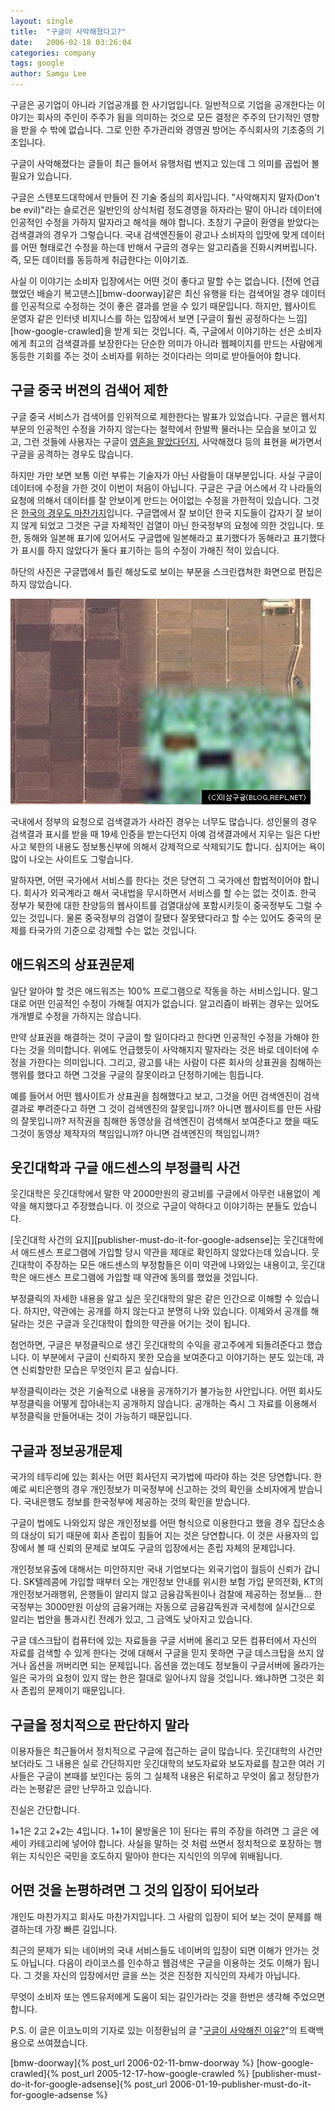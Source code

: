 ```yaml
---
layout: single
title:  "구글이 사악해졌다고?"
date:   2006-02-18 03:26:04
categories: company
tags: google
author: Samgu Lee
---
```

구글은 공기업이 아니라 기업공개를 한 사기업입니다. 일반적으로 기업을 공개한다는 이야기는 회사의 주인이 주주가 됨을 의미하는 것으로 모든 결정은 주주의 단기적인 영향을 받을 수 밖에 없습니다. 그로 인한 주가관리와 경영권 방어는 주식회사의 기초중의 기초입니다.

구글이 사악해졌다는 글들이 최근 들어서 유행처럼 번지고 있는데 그 의미를 곱씹어 볼 필요가 있습니다.

구글은 스텐포드대학에서 만들어 진 기술 중심의 회사입니다. "사악해지지 말자(Don't be evil)"라는 슬로건은 일반인의 상식처럼 정도경영을 하자라는 말이 아니라 데이터에 인공적인 수정을 가하지 말자라고 해석을 해야 합니다. 초창기 구글이 환영을 받았다는 검색결과의 경우가 그렇습니다. 국내 검색엔진들이 광고나 소비자의 입맛에 맞게 데이터를 어떤 형태로건 수정을 하는데 반해서 구글의 경우는 알고리즘을 진화시켜버립니다. 즉, 모든 데이터를 동등하게 취급한다는 이야기죠.

사실 이 이야기는 소비자 입장에서는 어떤 것이 좋다고 말할 수는 없습니다. [전에 언급했었던 배슬기 복고댄스][bmw-doorway]같은 최신 유행을 타는 검색어일 경우 데이터를 인공적으로 수정하는 것이 좋은 결과를 얻을 수 있기 때문입니다. 하지만, 웹사이트 운영자 같은 인터넷 비지니스를 하는 입장에서 보면 [구글이 훨씬 공정하다는 느낌][how-google-crawled]을 받게 되는 것입니다. 즉, 구글에서 이야기하는 선은 소비자에게 최고의 검색결과를 보장한다는 단순한 의미가 아니라 웹페이지를 만드는 사람에게 동등한 기회를 주는 것이 소비자를 위하는 것이다라는 의미로 받아들어야 합니다.

## 구글 중국 버젼의 검색어 제한

구글 중국 서비스가 검색어를 인위적으로 제한한다는 발표가 있었습니다. 구글은 웹서치부문의 인공적인 수정을 가하지 않는다는 철학에서 한발짝 물러나는 모습을 보이고 있고, 그런 것들에 사용자는 구글이 [영혼을 팔았다던지](http://www.likejazz.com/29836.html), 사악해졌다 등의 표현을 써가면서 구글을 공격하는 경우도 많습니다.

하지만 가만 보면 보통 이런 부류는 기술자가 아닌 사람들이 대부분입니다. 사실 구글이 데이터에 수정을 가한 것이 이번이 처음이 아닙니다. 구글은 구글 어스에서 각 나라들의 요청에 의해서 데이터를 잘 안보이게 만드는 어이없는 수정을 가한적이 있습니다. 그것은 [한국의 경우도 마찬가지](http://southstep.egloos.com/1160655)입니다. 구글맵에서 잘 보이던 한국 지도들이 갑자기 잘 보이지 않게 되었고 그것은 구글 자체적인 검열이 아닌 한국정부의 요청에 의한 것입니다. 또한, 동해와 일본해 표기에 있어서도 구글맵에 일본해라고 표기했다가 동해라고 표기했다가 표시를 하지 않았다가 둘다 표기하는 등의 수정이 가해진 적이 있습니다.

하단의 사진은 구글맵에서 틀린 해상도로 보이는 부문을 스크린캡쳐한 화면으로 편집은 하지 않았습니다.

![구글의 한국지도 검열](/assets/google_koreamap_consor.jpg)

국내에서 정부의 요청으로 검색결과가 사라진 경우는 너무도 많습니다. 성인물의 경우 검색결과 표시를 받을 때 19세 인증을 받는다던지 아예 검색결과에서 지우는 일은 다반사고 북한의 내용도 정보통신부에 의해서 강제적으로 삭제되기도 합니다. 심지어는 욕이 많이 나오는 사이트도 그렇습니다.

말하자면, 어떤 국가에서 서비스를 한다는 것은 당연히 그 국가에선 합법적이어야 합니다. 회사가 외국계라고 해서 국내법을 무시하면서 서비스를 할 수는 없는 것이죠. 한국 정부가 북한에 대한 찬양등의 웹사이트를 검열대상에 포함시키듯이 중국정부도 그럴 수 있는 것입니다. 물론 중국정부의 검열이 잘됐다 잘못됐다라고 할 수는 있어도 중국의 문제를 타국가의 기준으로 강제할 수는 없는 것입니다.

## 애드워즈의 상표권문제

일단 알아야 할 것은 애드워즈는 100% 프로그램으로 작동을 하는 서비스입니다. 말그대로 어떤 인공적인 수정이 가해질 여지가 없습니다. 알고리즘이 바뀌는 경우는 있어도 개개별로 수정을 가하지는 않습니다.

만약 상표권을 해결하는 것이 구글이 할 일이다라고 한다면 인공적인 수정을 가해야 한다는 것을 의미합니다. 위에도 언급했듯이 사악해지지 말자라는 것은 바로 데이터에 수정을 가한다는 의미입니다. 그리고, 광고를 내는 사람이 다른 회사의 상표권을 침해하는 행위를 했다고 하면 그것을 구글의 잘못이라고 단정하기에는 힘듭니다.

예를 들어서 어떤 웹사이트가 상표권을 침해했다고 보고, 그것을 어떤 검색엔진이 검색결과로 뿌려준다고 하면 그 것이 검색엔진의 잘못입니까? 아니면 웹사이트를 만든 사람의 잘못입니까? 저작권을 침해한 동영상을 검색엔진이 검색해서 보여준다고 했을 때도 그것이 동영상 제작자의 책임입니까? 아니면 검색엔진의 책임입니까?

## 웃긴대학과 구글 애드센스의 부정클릭 사건

웃긴대학은 웃긴대학에서 말한 약 2000만원의 광고비를 구글에서 아무런 내용없이 계약을 해지했다고 주장했습니다. 이 것으로 구글이 악하다고 이야기하는 분들도 있습니다.

[웃긴대학 사건의 요지][publisher-must-do-it-for-google-adsense]는 웃긴대학에서 애드센스 프로그램에 가입할 당시 약관을 제대로 확인하지 않았다는데 있습니다. 웃긴대학이 주장하는 모든 애드센스의 부정함들은 이미 약관에 나와있는 내용이고, 웃긴대학은 애드센스 프로그램에 가입할 때 약관에 동의를 했었을 것입니다.

부정클릭의 자세한 내용을 알고 싶은 웃긴대학의 말은 같은 인간으로 이해할 수 있습니다. 하지만, 약관에는 공개를 하지 않는다고 분명히 나와 있습니다. 이제와서 공개를 해 달라는 것은 구글과 웃긴대학이 합의한 약관을 어기는 것이 됩니다.

첨언하면, 구글은 부정클릭으로 생긴 웃긴대학의 수익을 광고주에게 되돌려준다고 했습니다. 이 부분에서 구글이 신뢰하지 못한 모습을 보여준다고 이야기하는 분도 있는데, 과연 신뢰할만한 모습은 무엇인지 묻고 싶습니다.

부정클릭이라는 것은 기술적으로 내용을 공개하기가 불가능한 사안입니다. 어떤 회사도 부정클릭을 어떻게 잡아내는지 공개하지 않습니다. 공개하는 즉시 그 자료를 이용해서 부정클릭을 만들어내는 것이 가능하기 때문입니다.

## 구글과 정보공개문제

국가의 테두리에 있는 회사는 어떤 회사던지 국가법에 따라야 하는 것은 당연합니다. 한 예로 씨티은행의 경우 개인정보가 미국정부에 신고하는 것의 확인을 소비자에게 받습니다. 국내은행도 정보를 한국정부에 제공하는 것의 확인을 받습니다.

구글이 법에도 나와있지 않은 개인정보를 어떤 형식으로 이용한다고 했을 경우 집단소송의 대상이 되기 때문에 회사 존립이 힘들어 지는 것은 당연합니다. 이 것은 사용자의 입장에서 볼 때 신뢰의 문제로 보여도 구글의 입장에서는 존립 자체의 문제입니다.

개인정보유출에 대해서는 미안하지만 국내 기업보다는 외국기업이 월등이 신뢰가 갑니다. SK텔레콤에 가입할 때부터 오는 개인정보 안내를 위시한 보험 가입 문의전화, KT의 개인정보거래행위, 은행들이 알리지 않고 금융감독원이나 검찰에 제공하는 정보들... 한국정부는 3000만원 이상의 금융거래는 자동으로 금융감독원과 국세청에 실시간으로 알리는 법안을 통과시킨 전례가 있고, 그 금액도 낮아지고 있습니다.

구글 데스크탑이 컴퓨터에 있는 자료들을 구글 서버에 올리고 모든 컴퓨터에서 자신의 자료를 검색할 수 있게 한다는 것에 대해서 구글을 믿지 못하면 구글 데스크탑을 쓰지 않거나 옵션을 꺼버리면 되는 문제입니다. 옵션을 껐는데도 정보들이 구글서버에 올라가는 일은 국가의 요청이 있지 않는 한은 절대로 일어나지 않을 것입니다. 왜냐하면 그것은 회사 존립의 문제이기 때문입니다.

## 구글을 정치적으로 판단하지 말라

이용자들은 최근들어서 정치적으로 구글에 접근하는 글이 많습니다. 웃긴대학의 사건만 보더라도 그 내용은 실로 간단하지만 웃긴대학의 보도자료와 보도자료를 참고한 여러 기사들은 구글이 본때를 보인다는 둥의 그 실체적 내용은 뒤로하고 무엇이 옳고 정당한가 라는 논평같은 글만 난무하고 있습니다.

진실은 간단합니다.

1+1은 2고 2+2는 4입니다. 1+1이 물방울은 1이 된다는 류의 주장을 하려면 그 글은 에세이 카테고리에 넣어야 합니다. 사실을 말하는 것 처럼 쓰면서 정치적으로 포장하는 행위는 지식인은 국민을 호도하지 말아야 한다는 지식인의 의무에 위배됩니다.

## 어떤 것을 논평하려면 그 것의 입장이 되어보라

개인도 마찬가지고 회사도 마찬가지입니다. 그 사람의 입장이 되어 보는 것이 문제를 해결하는데 가장 빠른 길입니다.

최근의 문제가 되는 네이버의 국내 서비스들도 네이버의 입장이 되면 이해가 안가는 것도 아닙니다. 다음이 라이코스를 인수하고 웹검색은 구글을 이용하는 것도 이해가 됩니다. 그 것을 자신의 입장에서만 글을 쓰는 것은 진정한 지식인의 자세가 아닙니다.

무엇이 소비자 또는 엔드유저에게 도움이 되는 길인가라는 것을 한번은 생각해 주었으면 합니다.

P.S. 이 글은 이코노미의 기자로 있는 이정환님의 글 "[구글이 사악해진 이유?](http://www.leejeonghwan.com/media/archives/000625.html)"의 트랙백용으로 쓰여졌습니다.

[bmw-doorway]{% post_url 2006-02-11-bmw-doorway %}
[how-google-crawled]{% post_url 2005-12-17-how-google-crawled %}
[publisher-must-do-it-for-google-adsense]{% post_url 2006-01-19-publisher-must-do-it-for-google-adsense %}
